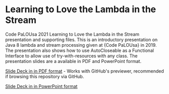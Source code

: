 # Learning to Love the Lambda in the Stream
Code PaLOUsa 2021 Learning to Love the Lambda in the Stream presentation and supporting files.  This is an introductory presentation on Java 8 lambda and stream processing given at {Code PaLOUsa} in 2019. The presentation also shows how to use AutoCloseable as a Functional Interface to allow use of try-with-resources with any class. The presentation slides are a available in PDF and PowerPoint format.

[Slide Deck in in PDF format](Learning%20to%20Love%20the%20Lambda%20in%20the%20Stream.pdf) - Works with GitHub's previewer, recommended if browsing this repository via GitHub.

[Slide Deck in in PowerPoint format](Learning%20to%20Love%20the%20Lambda%20in%20the%20Stream.pptx)

